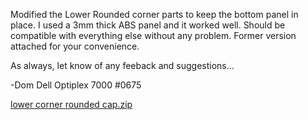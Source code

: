 Modified the Lower Rounded corner parts to keep the bottom panel in place. I used a 3mm thick ABS panel and it worked well. Should be compatible with everything else without any problem.
Former version attached for your convenience.

As always, let know of any feeback and suggestions...

-Dom Dell Optiplex 7000 #0675



[lower corner rounded cap.zip](https://github.com/ddellant/DoomCube-2/files/9932078/lower.corner.rounded.cap.zip)
